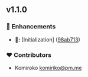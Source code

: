 
## v1.1.0


### 🚀 Enhancements

- **🚀:** [Initialization] ([98ab713](https://github.com/NowaraJS/logger/commit/98ab713))

### ❤️ Contributors

- Komiroko <komiriko@pm.me>

